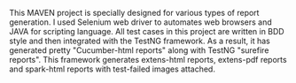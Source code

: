 This MAVEN project is specially designed for various types of report generation. I used Selenium web driver to automates web browsers and JAVA for scripting language. All test cases in this project are written in BDD style and then integrated with the TestNG framework. As a result, it has generated pretty "Cucumber-html reports" along with TestNG "surefire reports". This framework generates extens-html reports, extens-pdf reports and spark-html reports with test-failed images attached.  

